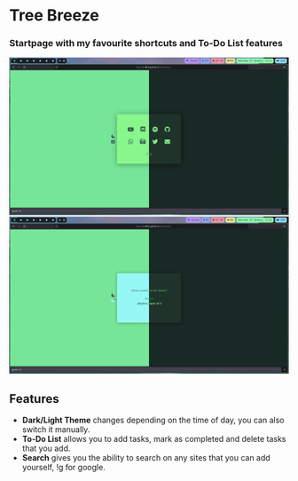 # Tree Breeze
### Startpage with my favourite shortcuts and To-Do List features

![image](assets/treebreeze-card-preview.png)
![image](assets/treebreeze-todo-preview.png) 

## Features
- **Dark/Light Theme** changes depending on the time of day, you can also switch it manually.
- **To-Do List** allows you to add tasks, mark as completed and delete tasks that you add.
- **Search** gives you the ability to search on any sites that you can add yourself, !g for google.

